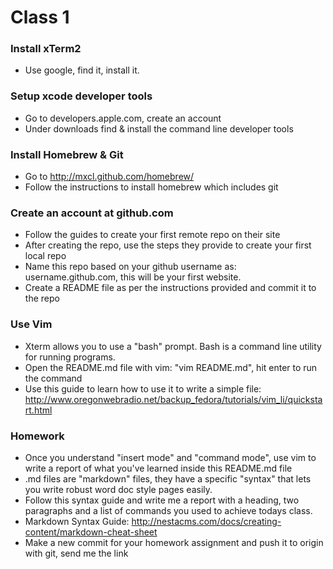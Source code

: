 # Class 1

### Install xTerm2
- Use google, find it, install it.

### Setup xcode developer tools
- Go to developers.apple.com, create an account
- Under downloads find & install the command line developer tools

### Install Homebrew & Git
- Go to http://mxcl.github.com/homebrew/
- Follow the instructions to install homebrew which includes git

### Create an account at github.com
- Follow the guides to create your first remote repo on their site
- After creating the repo, use the steps they provide to create your first local repo
- Name this repo based on your github username as: username.github.com, this will be your first website.
- Create a README file as per the instructions provided and commit it to the repo

### Use Vim
- Xterm allows you to use a "bash" prompt. Bash is a command line utility for running programs.
- Open the README.md file with vim: "vim README.md", hit enter to run the command
- Use this guide to learn how to use it to write a simple file: http://www.oregonwebradio.net/backup_fedora/tutorials/vim_li/quickstart.html 

### Homework
- Once you understand "insert mode" and "command mode", use vim to write a report of what you've learned inside this README.md file
- .md files are "markdown" files, they have a specific "syntax" that lets you write robust word doc style pages easily.
- Follow this syntax guide and write me a report with a heading, two paragraphs and a list of commands you used to achieve todays class.
- Markdown Syntax Guide: http://nestacms.com/docs/creating-content/markdown-cheat-sheet
- Make a new commit for your homework assignment and push it to origin with git, send me the link
